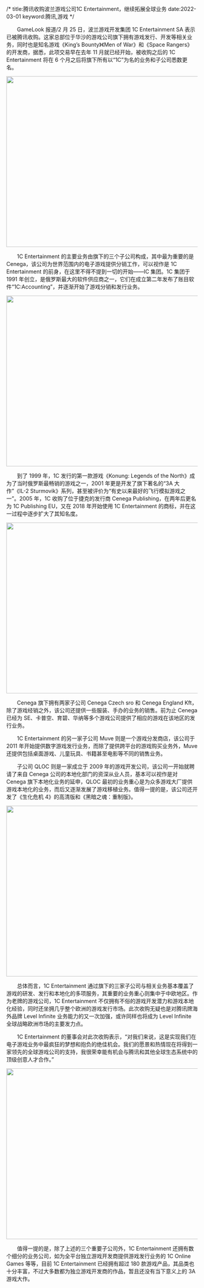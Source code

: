 /*
title:腾讯收购波兰游戏公司1C Entertainment，继续拓展全球业务
date:2022-03-01
keyword:腾讯,游戏
*/

<div id="news_body">
                
<p>　　GameLook 报道/2 月 25 日，波兰游戏开发集团 1C Entertainment SA 表示已被腾讯收购。这家总部位于华沙的游戏公司旗下拥有游戏发行、开发等相关业务，同时也是知名游戏《King’s Bounty》《Men of War》和《Space Rangers》的开发商，据悉，此项交易早在去年 11 月就已经开始，被收购之后的 1C Entertainment 将在 6 个月之后将旗下所有以“1C”为名的业务和子公司悉数更名。</p>
<p style="text-align: center;"><img src="//img2022.cnblogs.com/news/66372/202203/66372-20220301122006669-2077091015.jpg" alt="" width="800" height="450" data-original="http://www.gamelook.com.cn/wp-content/uploads/2022/02/TXX003.jpg"></p>
<p>　　1C Entertainment 的主要业务由旗下的三个子公司构成，其中最为重要的是 Cenega，该公司为世界范围内的电子游戏提供分销工作，可以视作是 1C Entertainment 的前身，在这里不得不提到一切的开始——IC 集团。1C 集团于 1991 年创立，是俄罗斯最大的软件供应商之一，它们在成立第二年发布了账目软件“1C:Accounting”，并逐渐开始了游戏分销和发行业务。</p>
<p style="text-align: center;"><img src="//img2022.cnblogs.com/news/66372/202203/66372-20220301122006644-964952560.jpg" alt="" width="800" height="450" data-original="http://www.gamelook.com.cn/wp-content/uploads/2022/02/TXX002.jpeg"></p>
<p>　　到了 1999 年，1C 发行的第一款游戏《Konung: Legends of the North》成为了当时俄罗斯最畅销的游戏之一，2001 年更是开发了旗下著名的“3A 大作”《IL-2 Sturmovik》系列，甚至被评价为“有史以来最好的飞行模拟游戏之一”。2005 年，1C 收购了位于捷克的发行商 Cenega Publishing，在两年后更名为 1C Publishing EU，又在 2018 年开始使用 1C Entertainment 的商标，并在这一过程中逐步扩大了其知名度。</p>
<p style="text-align: center;"><img src="//img2022.cnblogs.com/news/66372/202203/66372-20220301122006367-1317351835.jpg" alt="" width="800" height="450" data-original="http://www.gamelook.com.cn/wp-content/uploads/2022/02/TX0000.jpeg"></p>
<p>　　Cenega 旗下拥有两家子公司 Cenega Czech sro 和 Cenega England Kft，除了游戏经销之外，该公司还提供一些服装、手办的业务的销售。前为止 Cenega 已经为 SE、卡普空、育碧、华纳等多个游戏公司提供了相应的游戏在该地区的发行业务。</p>
<p>　　1C Entertainment 的另一家子公司 Muve 则是一个游戏分发商店，该公司于 2011 年开始提供数字游戏发行业务，而除了提供跨平台的游戏购买业务外，Muve 还提供包括桌面游戏、儿童玩具、书籍甚至电影等不同的销售业务。</p>
<p>　　子公司 QLOC 则是一家成立于 2009 年的游戏开发公司，该公司一开始就聘请了来自 Cenega 公司的本地化部门的资深从业人员，基本可以视作是对 Cenega 旗下本地化业务的延申，QLOC 最初的业务重心是为众多游戏大厂提供游戏本地化的业务，而后又逐渐发展了游戏移植业务。值得一提的是，该公司还开发了《生化危机 4》的高清版和《黑暗之魂：重制版》。</p>
<p style="text-align: center;"><img src="//img2022.cnblogs.com/news/66372/202203/66372-20220301122006629-1899209354.jpg" alt="" width="800" height="450" data-original="http://www.gamelook.com.cn/wp-content/uploads/2022/02/TXX005.jpeg"></p>
<p>　　总体而言，1C Entertainment 通过旗下的三家子公司与相关业务基本覆盖了游戏的研发、发行和本地化的多项服务，其重要的业务重心则集中于中欧地区。作为老牌的游戏公司，1C Entertainment 不仅拥有不俗的游戏开发潜力和游戏本地化经验，同时还坐拥几乎整个欧洲的游戏发行市场。此次收购无疑也是对腾讯牌海外品牌 Level Infinite 业务能力的又一次加强，或许同样也将成为 Level Infinite 全球战略欧洲市场的主要发力点。</p>
<p>　　1C Entertainment 的董事会对此次收购表示，“对我们来说，这是实现我们在电子游戏业务中最疯狂的梦想和抱负的绝佳机会。我们的愿景和热情现在将得到一家领先的全球游戏公司的支持，我很荣幸能有机会与腾讯和其他全球生态系统中的顶级创意人才合作。”</p>
<p style="text-align: center;"><img src="//img2022.cnblogs.com/news/66372/202203/66372-20220301122006714-1911477445.jpg" alt="" width="800" height="450" data-original="http://www.gamelook.com.cn/wp-content/uploads/2022/02/TX006.jpeg"></p>
<p>　　值得一提的是，除了上述的三个重要子公司外，1C Entertainment 还拥有数个细分的业务公司，如为全平台独立游戏开发商提供游戏发行业务的 1C Online Games 等等，目前 1C Entertainment 已经拥有超过 180 款游戏产品，其品类也十分丰富，不过大多数都为独立游戏开发商的作品，暂且还没有当下意义上的 3A 游戏大作。</p>            </div>